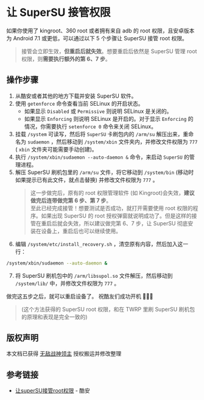 # 让 SuperSU 接管权限

如果你使用了 kingroot、360 root 或者拥有来自 adb 的 root 权限，且安卓版本为 Android 7.1 或更低，可以通过以下 5 个步骤让 SuperSU 接管 root 权限。

> 接管会立即生效，**但重启后就失效**。想要重启后依然是 SuperSU 管理 root 权限，则**需要执行额外的第 6、7 步**。

## 操作步骤

1. 从酷安或者其他的地方下载并安装 SuperSU 软件。
2. 使用 `getenforce` 命令查看当前 SELinux 的开启状态。
   * 如果显示 `Disabled` 或 `Permissive` 则说明 SELinux 是关闭的。
   * 如果显示 `Enforcing` 则说明 SELinux 是开启的。对于显示 `Enforcing` 的情况，你需要执行 `setenforce 0` 命令来关闭 SELinux。
3. 挂载 `/system` 可读写，然后将 `SuperSU` 卡刷包内的 `/arm/su` 解压出来，重命名为 `sudaemon` ，然后移动到 `/system/xbin` 文件夹内，并修改文件权限为 `777` ( `xbin` 文件夹可能需要手动创建)。
4. 执行 `/system/xbin/sudaemon --auto-daemon &` 命令，来启动 `SuperSU` 的管理进程。
5. 解压 SuperSU 刷机包里的 `/arm/su` 文件，将它移动到 `/system/bin` (移动时如果提示已有此文件，就点击替换) 并修改文件权限为 `777` 。
    > 这一步做完后，原有的 root 权限管理软件 (如 Kingroot)会失效，**建议做完后连带做完第 6 步、第 7 步**。\
    > 至此已经完成接管！想要测试是否成功，就打开需要使用 root 权限的程序。如果出现 SuperSU 的 root 授权弹窗就说明成功了。但是这样的接管在重启后就会失效，所以建议做完第 6、7 步，让 SuperSU 彻底安装在设备上，重启后也可以继续使用。
6. 编辑 `/system/etc/install_recovery.sh` ，清空原有内容，然后加入这一行：

``` sh
/system/xbin/sudaemon --auto-daemon &
```

7. 将 SuperSU 刷机包中的 `/arm/libsupol.so` 文件解压，然后移动到 `/system/lib/` 中，并修改文件权限为 `777` 。

做完这五步之后，就可以重启设备了。<Emoji name="shounuehuaji"/> 祝酷友们成功开机 🙏🙏🙏

> (这个方法获得的 SuperSU root 权限，和在 TWRP 里刷 SuperSU 刷机包的原理和表现是完全一致的)

## 版权声明

本文档已获得 [无敌战神领主](http://www.coolapk.com/u/2638279) 授权搬运并修改整理

## 参考链接

* [让superSU接管root权限](https://www.coolapk.com/feed/42614008?shareKey=ZDJlYWEzY2ViY2E1NjQ2NTJlNzI~) - 酷安
